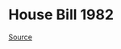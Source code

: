 # House Bill 1982

[Source](http://lawfilesext.leg.wa.gov/biennium/2021-22/Pdf/Bills/House%20Bills/1982.pdf)